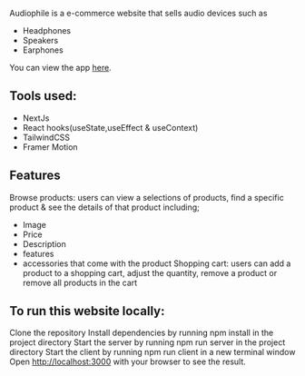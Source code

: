 
Audiophile is a e-commerce website that sells audio devices such as
 - Headphones
 - Speakers
 - Earphones

You can view the app [here](https://audiophile-lake.vercel.app).

## Tools used:
- NextJs
- React hooks(useState,useEffect & useContext)
- TailwindCSS
- Framer Motion

## Features
Browse products: users can view a selections of products, find a specific product & see the details of that product including;
- Image
- Price
- Description
- features
- accessories that come with the product
Shopping cart: users can add a product to a shopping cart, adjust the quantity, remove a product or remove all products in the cart

## To run this website locally:

Clone the repository
Install dependencies by running npm install in the project directory
Start the server by running npm run server in the project directory
Start the client by running npm run client in a new terminal window
Open [http://localhost:3000](http://localhost:3000) with your browser to see the result.


